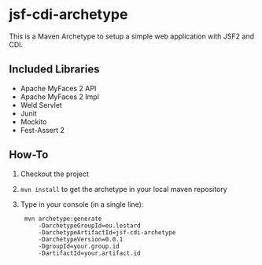 # jsf-cdi-archetype
This is a Maven Archetype to setup a simple web application
with JSF2 and CDI.

## Included Libraries
* Apache MyFaces 2 API
* Apache MyFaces 2 Impl
* Weld Servlet
* Junit
* Mockito
* Fest-Assert 2 

## How-To
1. Checkout the project
2. `mvn install` to get the archetype in your local maven repository
3. Type in your console (in a single line):

		mvn archetype:generate
			-DarchetypeGroupId=eu.lestard
			-DarchetypeArtifactId=jsf-cdi-archetype
			-DarchetypeVersion=0.0.1
			-DgroupId=your.group.id
			-DartifactId=your.artifact.id

